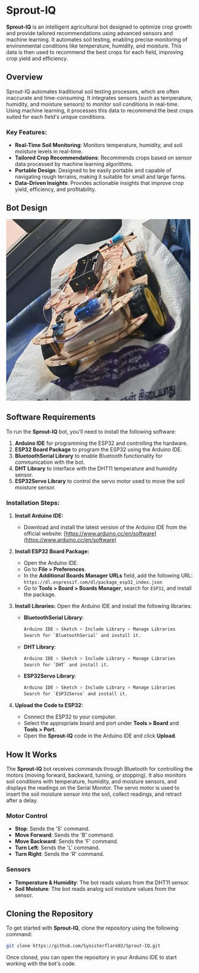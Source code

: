
# **Sprout-IQ**

**Sprout-IQ** is an intelligent agricultural bot designed to optimize crop growth and provide tailored recommendations using advanced sensors and machine learning. It automates soil testing, enabling precise monitoring of environmental conditions like temperature, humidity, and moisture. This data is then used to recommend the best crops for each field, improving crop yield and efficiency.

## **Overview**

Sprout-IQ automates traditional soil testing processes, which are often inaccurate and time-consuming. It integrates sensors (such as temperature, humidity, and moisture sensors) to monitor soil conditions in real-time. Using machine learning, it processes this data to recommend the best crops suited for each field's unique conditions.

### **Key Features:**
- **Real-Time Soil Monitoring**: Monitors temperature, humidity, and soil moisture levels in real-time.
- **Tailored Crop Recommendations**: Recommends crops based on sensor data processed by machine learning algorithms.
- **Portable Design**: Designed to be easily portable and capable of navigating rough terrains, making it suitable for small and large farms.
- **Data-Driven Insights**: Provides actionable insights that improve crop yield, efficiency, and profitability.

## **Bot Design**

![Sprout-IQ Bot](https://github.com/Synisterflare02/Sprout-IQ/blob/main/Bot.jpg)

## **Software Requirements**

To run the **Sprout-IQ** bot, you'll need to install the following software:

1. **Arduino IDE** for programming the ESP32 and controlling the hardware.
2. **ESP32 Board Package** to program the ESP32 using the Arduino IDE.
3. **BluetoothSerial Library** to enable Bluetooth functionality for communication with the bot.
4. **DHT Library** to interface with the DHT11 temperature and humidity sensor.
5. **ESP32Servo Library** to control the servo motor used to move the soil moisture sensor.

### **Installation Steps:**

1. **Install Arduino IDE:**
   - Download and install the latest version of the Arduino IDE from the official website: [https://www.arduino.cc/en/software](https://www.arduino.cc/en/software)
   
2. **Install ESP32 Board Package:**
   - Open the Arduino IDE.
   - Go to **File > Preferences**.
   - In the **Additional Boards Manager URLs** field, add the following URL:  
     `https://dl.espressif.com/dl/package_esp32_index.json`
   - Go to **Tools > Board > Boards Manager**, search for `ESP32`, and install the package.

3. **Install Libraries:**
   Open the Arduino IDE and install the following libraries:

   - **BluetoothSerial Library**:  
     ```bash
     Arduino IDE > Sketch > Include Library > Manage Libraries
     Search for `BluetoothSerial` and install it.
     ```

   - **DHT Library**:  
     ```bash
     Arduino IDE > Sketch > Include Library > Manage Libraries
     Search for `DHT` and install it.
     ```

   - **ESP32Servo Library**:  
     ```bash
     Arduino IDE > Sketch > Include Library > Manage Libraries
     Search for `ESP32Servo` and install it.
     ```

4. **Upload the Code to ESP32:**
   - Connect the ESP32 to your computer.
   - Select the appropriate board and port under **Tools > Board** and **Tools > Port**.
   - Open the **Sprout-IQ** code in the Arduino IDE and click **Upload**.

## **How It Works**

The **Sprout-IQ** bot receives commands through Bluetooth for controlling the motors (moving forward, backward, turning, or stopping). It also monitors soil conditions with temperature, humidity, and moisture sensors, and displays the readings on the Serial Monitor. The servo motor is used to insert the soil moisture sensor into the soil, collect readings, and retract after a delay.

### **Motor Control**
- **Stop**: Sends the 'S' command.
- **Move Forward**: Sends the 'B' command.
- **Move Backward**: Sends the 'F' command.
- **Turn Left**: Sends the 'L' command.
- **Turn Right**: Sends the 'R' command.

### **Sensors**
- **Temperature & Humidity**: The bot reads values from the DHT11 sensor.
- **Soil Moisture**: The bot reads analog soil moisture values from the sensor.

## **Cloning the Repository**

To get started with **Sprout-IQ**, clone the repository using the following command:

```bash
git clone https://github.com/Synisterflare02/Sprout-IQ.git
```

Once cloned, you can open the repository in your Arduino IDE to start working with the bot's code.

